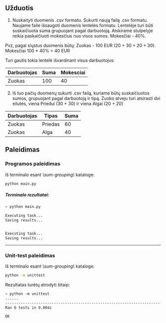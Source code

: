 ## Užduotis

1. Nuskaityti duomenis .csv formatu. Sukurti naują failą .csv formatu. Naujame faile išsaugoti duomenis lentelės formatu. Lentelėje turi būti suskaičiuota suma grupuojant pagal darbuotoją.
   Atskirame stulpelyje reikia paskaičiuoti mokesčius nuo visos sumos. Mokesčiai - 40%.

Pvz, pagal siųstus duomenis būtų: Zuokas - 100 EUR (20 + 30 + 20 + 30). Mokesčiai 100 \* 40% = 40 EUR

Turi gautis tokia lentelė išvardinant visus darbuotojus:

| Darbuotojas | Suma | Mokesciai |
| ----------- | ---- | --------- |
| Zuokas      | 100  | 40        |

2. Iš tuo pačių duomenų sukurti .csv failą, kuriame būtų suskaičiuotos sumos, grupuojant pagal darbuotoją ir tipą.
   Zuoko atveju turi atsirasti dvi eilutės, viena Priedui (30 + 30) ir viena Algai (20 + 20)

| Darbuotojas | Tipas   | Suma |
| ----------- | ------- | ---- |
| Zuokas      | Priedas | 60   |
| Zuokas      | Alga    | 40   |

## Paleidimas

### Programos paleidimas

Iš terminalo esant _\\sum-grouping\\_ kataloge:

```sh
python main.py
```

##### Terminalo rezultatai:

```sh
> python main.py

Executing task...
Saving results...


Executing task...
Saving results...

```

---

### Unit-test paleidimas

Iš terminalo esant _\\sum-grouping\\_ kataloge:

```sh
python -m unittest
```

Rezultatas turėtų atrodyti šitaip:

```sh
> python -m unittest
......
----------------------------------------------------------------------
Ran 6 tests in 0.004s

OK
```
